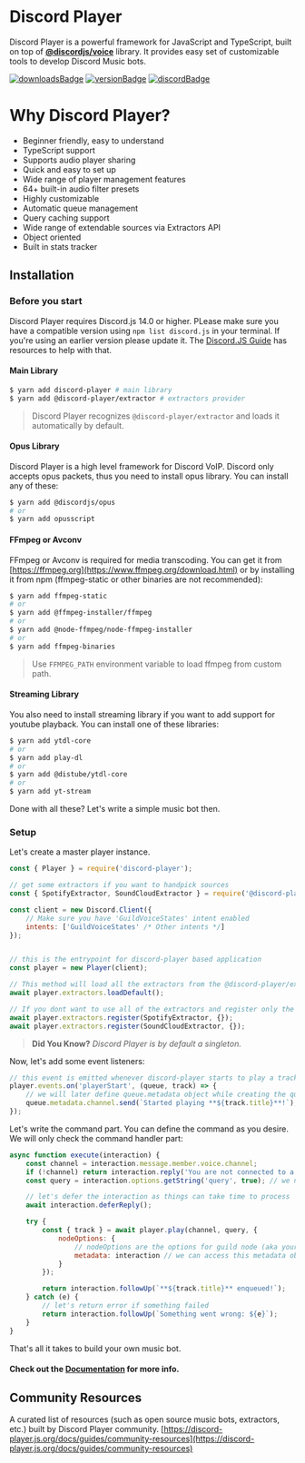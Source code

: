 # Discord Player

Discord Player is a powerful framework for JavaScript and TypeScript, built on top of **[@discordjs/voice](https://npm.im/@discordjs/voice)** library.
It provides easy set of customizable tools to develop Discord Music bots.

[![downloadsBadge](https://img.shields.io/npm/dt/discord-player?style=for-the-badge)](https://npmjs.com/discord-player)
[![versionBadge](https://img.shields.io/npm/v/discord-player?style=for-the-badge)](https://npmjs.com/discord-player)
[![discordBadge](https://img.shields.io/discord/558328638911545423?style=for-the-badge&color=7289da)](https://androz2091.fr/discord)

# Why Discord Player?

-   Beginner friendly, easy to understand
-   TypeScript support
-   Supports audio player sharing
-   Quick and easy to set up
-   Wide range of player management features
-   64+ built-in audio filter presets
-   Highly customizable
-   Automatic queue management
-   Query caching support
-   Wide range of extendable sources via Extractors API
-   Object oriented
-   Built in stats tracker

## Installation

### Before you start

Discord Player requires Discord.js 14.0 or higher. PLease make sure you have a compatible version using `npm list discord.js` in your terminal. If you're using an earlier version please update it. The [Discord.JS Guide](https://discordjs.guide/) has resources to help with that.

#### Main Library

```bash
$ yarn add discord-player # main library
$ yarn add @discord-player/extractor # extractors provider
```

> Discord Player recognizes `@discord-player/extractor` and loads it automatically by default.

#### Opus Library

Discord Player is a high level framework for Discord VoIP. Discord only accepts opus packets, thus you need to install opus library. You can install any of these:

```bash
$ yarn add @discordjs/opus
# or
$ yarn add opusscript
```

#### FFmpeg or Avconv

FFmpeg or Avconv is required for media transcoding. You can get it from [https://ffmpeg.org](https://www.ffmpeg.org/download.html) or by installing it from npm (ffmpeg-static or other binaries are not recommended):

```bash
$ yarn add ffmpeg-static
# or
$ yarn add @ffmpeg-installer/ffmpeg
# or
$ yarn add @node-ffmpeg/node-ffmpeg-installer
# or
$ yarn add ffmpeg-binaries
```

> Use `FFMPEG_PATH` environment variable to load ffmpeg from custom path.

#### Streaming Library

You also need to install streaming library if you want to add support for youtube playback. You can install one of these libraries:

```bash
$ yarn add ytdl-core
# or
$ yarn add play-dl
# or
$ yarn add @distube/ytdl-core
# or
$ yarn add yt-stream
```

Done with all these? Let's write a simple music bot then.

### Setup

Let's create a master player instance.

```js
const { Player } = require('discord-player');

// get some extractors if you want to handpick sources
const { SpotifyExtractor, SoundCloudExtractor } = require('@discord-player/extractor');

const client = new Discord.Client({
    // Make sure you have 'GuildVoiceStates' intent enabled
    intents: ['GuildVoiceStates' /* Other intents */]
});


// this is the entrypoint for discord-player based application
const player = new Player(client);

// This method will load all the extractors from the @discord-player/extractor package
await player.extractors.loadDefault();

// If you dont want to use all of the extractors and register only the required ones manually, use
await player.extractors.register(SpotifyExtractor, {});
await player.extractors.register(SoundCloudExtractor, {});
```

> **Did You Know?** _Discord Player is by default a singleton._

Now, let's add some event listeners:

```js
// this event is emitted whenever discord-player starts to play a track
player.events.on('playerStart', (queue, track) => {
    // we will later define queue.metadata object while creating the queue
    queue.metadata.channel.send(`Started playing **${track.title}**!`);
});
```

Let's write the command part. You can define the command as you desire. We will only check the command handler part:

```js
async function execute(interaction) {
    const channel = interaction.message.member.voice.channel;
    if (!channel) return interaction.reply('You are not connected to a voice channel!'); // make sure we have a voice channel
    const query = interaction.options.getString('query', true); // we need input/query to play

    // let's defer the interaction as things can take time to process
    await interaction.deferReply();

    try {
        const { track } = await player.play(channel, query, {
            nodeOptions: {
                // nodeOptions are the options for guild node (aka your queue in simple word)
                metadata: interaction // we can access this metadata object using queue.metadata later on
            }
        });

        return interaction.followUp(`**${track.title}** enqueued!`);
    } catch (e) {
        // let's return error if something failed
        return interaction.followUp(`Something went wrong: ${e}`);
    }
}
```

That's all it takes to build your own music bot.

#### Check out the [Documentation](https://discord-player.js.org) for more info.

## Community Resources

A curated list of resources (such as open source music bots, extractors, etc.) built by Discord Player community.
[https://discord-player.js.org/docs/guides/community-resources](https://discord-player.js.org/docs/guides/community-resources)
